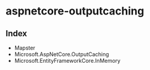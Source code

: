 # aspnetcore-outputcaching

## Index
- Mapster
- Microsoft.AspNetCore.OutputCaching
- Microsoft.EntityFrameworkCore.InMemory

